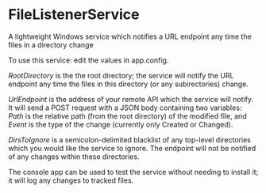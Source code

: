 # FileListenerService
A lightweight Windows service which notifies a URL endpoint any time the files in a directory change

To use this service: edit the values in app.config. 

*RootDirectory* is the the root directory; the service will notify the URL endpoint any time the files in this directory (or any subirectories) change.

*UrlEndpoint* is the address of your remote API which the service will notify. It will send a POST request with a JSON body containing two variables: *Path* is the relative path (from the root directory) of the modified file, and *Event* is the type of the change (currently only Created or Changed).

*DirsToIgnore* is a semicolon-delimited blacklist of any top-level directories which you would like the service to ignore. The endpoint will not be notified of any changes within these directories.

The console app can be used to test the service without needing to install it; it will log any changes to tracked files.
